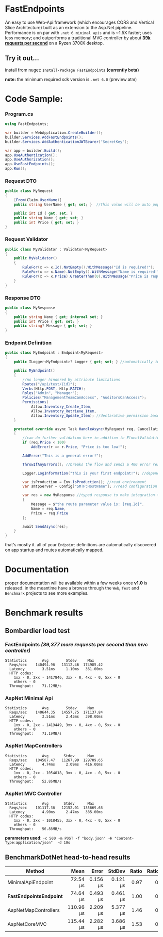 # FastEndpoints

An easy to use Web-Api framework (which encourages CQRS and Vertical Slice Architecture) built as an extension to the Asp.Net pipeline. Performance is on par with `.net 6 minimal apis` and is ~1.5X faster; uses less memory; and outperforms a traditional MVC controller by about **[39k requests per second](#bombardier-load-test)** on a Ryzen 3700X desktop.

## Try it out...
install from nuget: `Install-Package FastEndpoints` **(currently beta)**

**note:** the minimum required sdk version is `.net 6.0` (preview atm)

# Code Sample:

### Program.cs
```csharp
using FastEndpoints;

var builder = WebApplication.CreateBuilder();
builder.Services.AddFastEndpoints();
builder.Services.AddAuthenticationJWTBearer("SecretKey");

var app = builder.Build();
app.UseAuthentication();
app.UseAuthorization();
app.UseFastEndpoints();
app.Run();
```

### Request DTO
```csharp
public class MyRequest
{
    [From(Claim.UserName)]
    public string UserName { get; set; }  //this value will be auto populated from the user claim

    public int Id { get; set; }
    public string Name { get; set; }
    public int Price { get; set; }
}
```

### Request Validator
```csharp
public class MyValidator : Validator<MyRequest>
{
    public MyValidator()
    {
        RuleFor(x => x.Id).NotEmpty().WithMessage("Id is required!");
        RuleFor(x => x.Name).NotEmpty().WithMessage("Name is required!");
        RuleFor(x => x.Price).GreaterThan(0).WithMessage("Price is required!");
    }
}
```

### Response DTO
```csharp
public class MyResponse
{
    public string Name { get; internal set; }
    public int Price { get; set; }
    public string? Message { get; set; }
}
```

### Endpoint Definition
```csharp
public class MyEndpoint : Endpoint<MyRequest>
{
    public ILogger<MyEndpoint>? Logger { get; set; } //automatically injected from services

    public MyEndpoint()
    {
        //no longer hindered by attribute limitations
        Routes("/api/test/{id}");
        Verbs(Http.POST, Http.PATCH);
        Roles("Admin", "Manager");
        Policies("ManagementTeamCanAccess", "AuditorsCanAccess");
        Permissions(
            Allow.Inventory_Create_Item,
            Allow.Inventory_Retrieve_Item,
            Allow.Inventory_Update_Item); //declarative permission based authorization
    }

    protected override async Task HandleAsync(MyRequest req, CancellationToken ct)
    {
        //can do further validation here in addition to FluentValidation rules
        if (req.Price < 100)
            AddError(r => r.Price, "Price is too low!");

        AddError("This is a general error!");

        ThrowIfAnyErrors(); //breaks the flow and sends a 400 error response containing error details.

        Logger.LogInformation("this is your first endpoint!"); //dependency injected logger

        var isProduction = Env.IsProduction(); //read environment
        var smtpServer = Config["SMTP:HostName"]; //read configuration

        var res = new MyResponse //typed response to make integration tests convenient
        {
            Message = $"the route parameter value is: {req.Id}",
            Name = req.Name,
            Price = req.Price
        };

        await SendAsync(res);
    }
}
```

that's mostly it. all of your `Endpoint` definitions are automatically discovered on app startup and routes automatically mapped.

# Documentation
proper documentation will be available within a few weeks once **v1.0** is released. in the meantime have a browse through the `Web`, `Test` and `Benchmark` projects to see more examples.

# Benchmark results

 <!-- .\bomb.exe -c 500 -m POST -f "body.json" -H "Content-Type:application/json"  -d 10s http://localhost:5000/benchmark/ok/123 -->

## Bombardier load test

### FastEndpoints *(39,377 more requests per second than mvc controller)*
```
Statistics       Avg        Stdev     Max
  Reqs/sec    140494.96   13112.46  174985.42
  Latency        3.51ms     1.10ms   361.00ms
  HTTP codes:
    1xx - 0, 2xx - 1417846, 3xx - 0, 4xx - 0, 5xx - 0
    others - 0
  Throughput:    71.12MB/s
```
### AspNet Minimal Api
```
Statistics       Avg        Stdev     Max
  Reqs/sec    140644.35   14557.75  171137.84
  Latency        3.51ms     2.43ms   398.00ms
  HTTP codes:
    1xx - 0, 2xx - 1419449, 3xx - 0, 4xx - 0, 5xx - 0
    others - 0
  Throughput:    71.19MB/s
```
### AspNet MapControllers
```
Statistics       Avg       Stdev      Max
  Reqs/sec    104587.47   11267.99  129709.65
  Latency        4.74ms     2.09ms   416.00ms
  HTTP codes:
    1xx - 0, 2xx - 1054018, 3xx - 0, 4xx - 0, 5xx - 0
    others - 0
  Throughput:    52.86MB/s
```
### AspNet MVC Controller
```
Statistics       Avg       Stdev      Max
  Reqs/sec    101117.36   12152.01  135669.68
  Latency        4.90ms     2.47ms   385.00ms
  HTTP codes:
    1xx - 0, 2xx - 1018455, 3xx - 0, 4xx - 0, 5xx - 0
    others - 0
  Throughput:    50.88MB/s
```

**parameters used:** `-c 500 -m POST -f "body.json" -H "Content-Type:application/json"  -d 10s`
<!-- ```
{
  "FirstName": "xxc",
  "LastName": "yyy",
  "Age": 23,
  "PhoneNumbers": [
    "1111111111",
    "2222222222",
    "3333333333",
    "4444444444",
    "5555555555"
  ]
}
``` -->

## BenchmarkDotNet head-to-head results

|                Method |      Mean |    Error |   StdDev | Ratio | RatioSD |  Gen 0 | Allocated |
|---------------------- |----------:|---------:|---------:|------:|--------:|-------:|----------:|
|    MinimalApiEndpoint |  72.54 μs | 0.156 μs | 0.121 μs |  0.97 |    0.01 | 2.4414 |     21 KB |
| **FastEndpointsEndpoint** |  74.64 μs | 0.493 μs | 0.461 μs |  1.00 |    0.00 | 2.4414 |     21 KB |
|  AspNetMapControllers | 110.96 μs | 2.209 μs | 5.377 μs |  1.46 |    0.05 | 3.1738 |     28 KB |
|         AspNetCoreMVC | 115.44 μs | 2.282 μs | 3.686 μs |  1.53 |    0.06 | 3.4180 |     28 KB |
